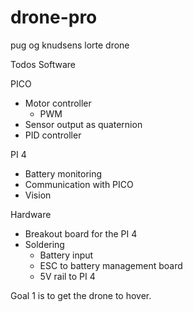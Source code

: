 # drone-pro
pug og knudsens lorte drone

Todos 
Software

PICO
- Motor controller
  - PWM
- Sensor output as quaternion
- PID controller

PI 4
- Battery monitoring 
- Communication with PICO
- Vision 

Hardware
- Breakout board for the PI 4
- Soldering 
  - Battery input
  - ESC to battery management board
  - 5V rail to PI 4

Goal 1 is to get the drone to hover. 
